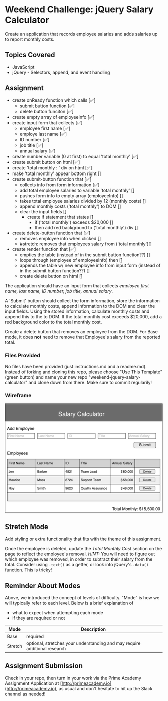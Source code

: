 # Weekend Challenge: jQuery Salary Calculator
Create an application that records employee salaries and adds salaries up to report monthly costs. 

## Topics Covered
- JavaScript
- jQuery - Selectors, append, and event handling

## Assignment

- create onReady function which calls [✅]
    - submit button function [✅]
    - delete button funciton [✅]
- create empty array of employeeInfo [✅]
- create input form that collects [✅]
    - employee first name [✅]
    - employe last name [✅]
    - ID number [✅]
    - job title [✅]
    - annual salary [✅]
- create number variable (0 at first) to equal 'total monthly' [✅]
- create submit button on html [✅]
- create 'total monthly : ' div on html [✅]
- make 'total monthly' appear bottom right []
- create submit-button function that [✅]
    - collects info from form information [✅]
    - add total employee salaries to variable 'total monthly' []
    - pushes form info to empty array (employeeInfo) []
    - takes total employee salaries divided by 12 (monthly costs) []
    - append monthly costs ('total monthly') to DOM []
    - clear the input fields []
        - create if statement that states []
            - if ('total monthly') exceeds $20,000 []
            - then add red background to ('total monthly') div []
- create delete-button function that [✅]
    - removes employee info when clicked []
    - #stretch: removes that employees salary from ('total monthly')[]
- create render function that [✅] 
    - empties the table (instead of in the submit button function??) []
    - loops through (employee of employeeInfo) then []
    - appends the table w/ new employee info from input form (instead of in the submit button function??) []
    - create delete button on html [] 

    


The application should have an input form that collects _employee first name, last name, ID number, job title, annual salary_.

A 'Submit' button should collect the form information, store the information to calculate monthly costs, append information to the DOM and clear the input fields. Using the stored information, calculate monthly costs and append this to the to DOM. If the total monthly cost exceeds $20,000, add a red background color to the total monthly cost. 

Create a delete button that removes an employee from the DOM. For Base mode, it does **not** need to remove that Employee's salary from the reported total.

### Files Provided
No files have been provided (just instructions.md and a readme.md). Instead of forking and cloning this repo, please choose "Use This Template" (green button) and name your new repo "weekend-jquery-salary-calculator" and clone down from there. Make sure to commit regularily!

### Wireframe

![Wireframe](salary-calc-wireframe.png)

## Stretch Mode

Add styling or extra functionality that fits with the theme of this assignment.

Once the employee is deleted, update the _Total Monthly Cost_ section on the page to reflect the employee's removal. _HINT:_ You will need to figure out which employee was removed, in order to subtract their salary from the total. Consider using `.text()` as a getter, or look into jQuery's `.data()` function. This is tricky! 

## Reminder About Modes

Above, we introduced the concept of levels of difficulty. "Mode" is how we will typically refer to each level. Below is a brief explanation of

* what to expect when attempting each mode
* if they are required or not

Mode | Description
--- | ---
Base | required
Stretch | optional, stretches your understanding and may require additional research

## Assignment Submission
Check in your repo, then turn in your work via the Prime Academy Assignment Application at [http://primeacademy.io](http://primeacademy.io), as usual and don't hesitate to hit up the Slack channel as needed!
